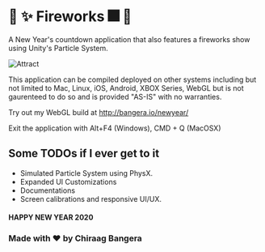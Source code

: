 # :firecracker: :sparkles: Fireworks :fireworks: :sparkler:
A New Year's countdown application that also features a fireworks show using Unity's Particle System.

![Attract](https://user-images.githubusercontent.com/769572/147861773-1ffb65c4-f6e7-4c91-bdec-b0d2c5ad4d59.png)

This application can be compiled deployed on other systems including but not limited to Mac, Linux, iOS, Android, XBOX Series, WebGL but is not gaurenteed to do so and is provided "AS-IS" with no warranties.

Try out my WebGL build at http://bangera.io/newyear/

Exit the application with Alt+F4 (Windows), CMD + Q (MacOSX)


## Some TODOs if I ever get to it
* Simulated Particle System using PhysX. 
* Expanded UI Customizations
* Documentations
* Screen calibrations and responsive UI/UX. 


#### HAPPY NEW YEAR 2020
### Made with :heart: by Chiraag Bangera
